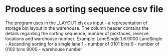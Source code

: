 # Produces a sorting sequence csv file 

The program uses in the _LAYOUT.xlsx as input - a representation of storage bin layout in the warehouse.
The column header contains the details regarding the sorting sequence, number of pickfaces, reserve locations and warehouse number.
Example:
LaneSingle.1.6.9000
    LaneSingle - Ascending sorting for a single lane
    1 - number of 0101 bins
    6 - number of 0102 bins
    9000 - warehouse number
